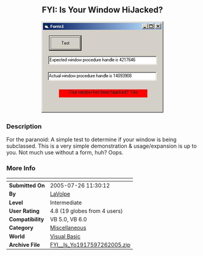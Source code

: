 ﻿<div align="center">

## FYI: Is Your Window HiJacked?

<img src="PIC2005726117108082.jpg">
</div>

### Description

For the paranoid: A simple test to determine if your window is being subclassed. This is a very simple demonstration &amp; usage/expansion is up to you. Not much use without a form, huh? Oops.
 
### More Info
 


<span>             |<span>
---                |---
**Submitted On**   |2005-07-26 11:30:12
**By**             |[LaVolpe](https://github.com/Planet-Source-Code/PSCIndex/blob/master/ByAuthor/lavolpe.md)
**Level**          |Intermediate
**User Rating**    |4.8 (19 globes from 4 users)
**Compatibility**  |VB 5\.0, VB 6\.0
**Category**       |[Miscellaneous](https://github.com/Planet-Source-Code/PSCIndex/blob/master/ByCategory/miscellaneous__1-1.md)
**World**          |[Visual Basic](https://github.com/Planet-Source-Code/PSCIndex/blob/master/ByWorld/visual-basic.md)
**Archive File**   |[FYI\_\_Is\_Yo1917597262005\.zip](https://github.com/Planet-Source-Code/lavolpe-fyi-is-your-window-hijacked__1-61911/archive/master.zip)








